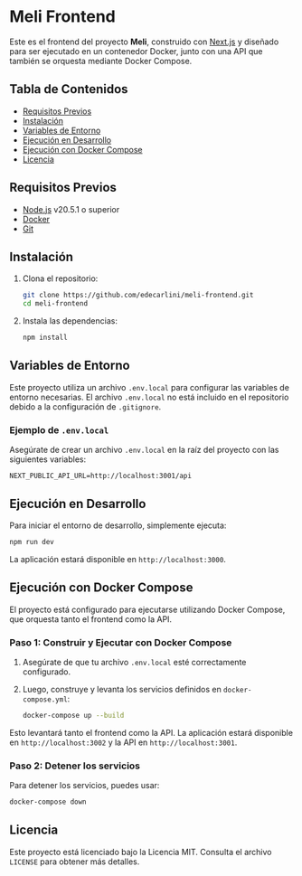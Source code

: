 
# Meli Frontend

Este es el frontend del proyecto **Meli**, construido con [Next.js](https://nextjs.org/) y diseñado para ser ejecutado en un contenedor Docker, junto con una API que también se orquesta mediante Docker Compose.

## Tabla de Contenidos

- [Requisitos Previos](#requisitos-previos)
- [Instalación](#instalación)
- [Variables de Entorno](#variables-de-entorno)
- [Ejecución en Desarrollo](#ejecución-en-desarrollo)
- [Ejecución con Docker Compose](#ejecución-con-docker-compose)
- [Licencia](#licencia)

## Requisitos Previos

- [Node.js](https://nodejs.org/) v20.5.1 o superior
- [Docker](https://www.docker.com/)
- [Git](https://git-scm.com/)

## Instalación

1. Clona el repositorio:

   ```bash
   git clone https://github.com/edecarlini/meli-frontend.git
   cd meli-frontend
   ```

2. Instala las dependencias:

   ```bash
   npm install
   ```

## Variables de Entorno

Este proyecto utiliza un archivo `.env.local` para configurar las variables de entorno necesarias. El archivo `.env.local` no está incluido en el repositorio debido a la configuración de `.gitignore`.

### Ejemplo de `.env.local`

Asegúrate de crear un archivo `.env.local` en la raíz del proyecto con las siguientes variables:

```
NEXT_PUBLIC_API_URL=http://localhost:3001/api
```

## Ejecución en Desarrollo

Para iniciar el entorno de desarrollo, simplemente ejecuta:

```bash
npm run dev
```

La aplicación estará disponible en `http://localhost:3000`.

## Ejecución con Docker Compose

El proyecto está configurado para ejecutarse utilizando Docker Compose, que orquesta tanto el frontend como la API.

### Paso 1: Construir y Ejecutar con Docker Compose

1. Asegúrate de que tu archivo `.env.local` esté correctamente configurado.
2. Luego, construye y levanta los servicios definidos en `docker-compose.yml`:

   ```bash
   docker-compose up --build
   ```

Esto levantará tanto el frontend como la API. La aplicación estará disponible en `http://localhost:3002` y la API en `http://localhost:3001`.

### Paso 2: Detener los servicios

Para detener los servicios, puedes usar:

```bash
docker-compose down
```

## Licencia

Este proyecto está licenciado bajo la Licencia MIT. Consulta el archivo `LICENSE` para obtener más detalles.
